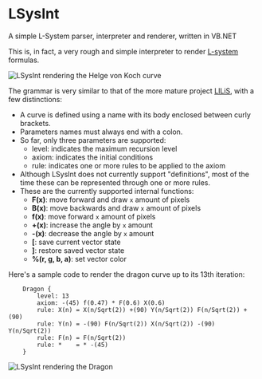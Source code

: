# LSysInt
A simple L-System parser, interpreter and renderer, written in VB.NET

This is, in fact, a very rough and simple interpreter to render [L-system](https://en.wikipedia.org/wiki/L-system) formulas.

![LSysInt rendering the Helge von Koch curve](https://xfx.net/stackoverflow/lsysint/LSysInt-VonKoch.png)

The grammar is very similar to that of the more mature project [LILiS](https://github.com/Drup/LILiS), with a few distinctions:
- A curve is defined using a name with its body enclosed between curly brackets.
- Parameters names must always end with a colon.
- So far, only three parameters are supported:
  - level: indicates the maximum recursion level
  - axiom: indicates the initial conditions
  - rule: indicates one or more rules to be applied to the axiom
- Although LSysInt does not currently support "definitions", most of the time these can be represented through one or more rules.
- These are the currently supported internal functions:
  - **F(x)**: move forward and draw `x` amount of pixels
  - **B(x)**: move backwards and draw `x` amount of pixels
  - **f(x)**: move forward `x` amount of pixels
  - **+(x)**: increase the angle by `x` amount
  - **-(x)**: decrease the angle by `x` amount
  - **[**: save current vector state
  - **]**: restore saved vector state
  - **%(r, g, b, a)**: set vector color

Here's a sample code to render the dragon curve up to its 13th iteration:
  
```
    Dragon {
        level: 13
        axiom: -(45) f(0.47) * F(0.6) X(0.6)
        rule: X(n) = X(n/Sqrt(2)) +(90) Y(n/Sqrt(2)) F(n/Sqrt(2)) +(90)
        rule: Y(n) = -(90) F(n/Sqrt(2)) X(n/Sqrt(2)) -(90) Y(n/Sqrt(2))
        rule: F(n) = F(n/Sqrt(2))
        rule: *    = * -(45)
    }
```
![LSysInt rendering the Dragon](https://xfx.net/stackoverflow/lsysint/LSysInt-Dragon.png)



